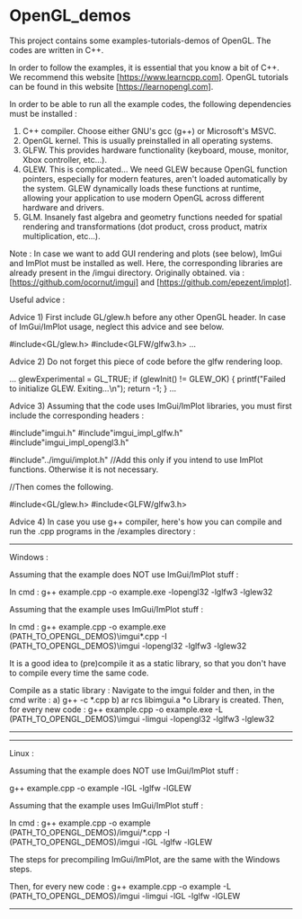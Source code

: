 # OpenGL_demos

This project contains some examples-tutorials-demos of OpenGL. The codes are written in C++.

In order to follow the examples, it is essential that you know a bit of C++. We recommend this website [https://www.learncpp.com].
OpenGL tutorials can be found in this website [https://learnopengl.com].

In order to be able to run all the example codes, the following dependencies must be installed :
1) C++ compiler. Choose either GNU's gcc (g++) or Microsoft's MSVC.
2) OpenGL kernel. This is usually preinstalled in all operating systems.
3) GLFW. This provides hardware functionality (keyboard, mouse, monitor, Xbox controller, etc...).
4) GLEW. This is complicated... We need GLEW because OpenGL function pointers, especially for modern features, aren't loaded automatically by the system. GLEW
   dynamically loads these functions at runtime, allowing your application to use modern OpenGL across different hardware and drivers.
5) GLM. Insanely fast algebra and geometry functions needed for spatial rendering and transformations (dot product, cross product, matrix multiplication, etc...).

Note : In case we want to add GUI rendering and plots (see below), ImGui and ImPlot must be installed as well. Here, the corresponding libraries are already present
in the /imgui directory. Originally obtained. via : [https://github.com/ocornut/imgui] and [https://github.com/epezent/implot].


Useful advice :

Advice 1) First include GL/glew.h before any other OpenGL header. In case of ImGui/ImPlot usage, neglect this advice and see below.

#include<GL/glew.h>
#include<GLFW/glfw3.h>
...



Advice 2) Do not forget this piece of code before the glfw rendering loop.

...
glewExperimental = GL_TRUE;
if (glewInit() != GLEW_OK)
{
    printf("Failed to initialize GLEW. Exiting...\n");
    return -1;
}
...

Advice 3) Assuming that the code uses ImGui/ImPlot libraries, you must first include the corresponding headers :

#include"imgui.h"
#include"imgui_impl_glfw.h"
#include"imgui_impl_opengl3.h"

#include"../imgui/implot.h" //Add this only if you intend to use ImPlot functions. Otherwise it is not necessary.

//Then comes the following.

#include<GL/glew.h>
#include<GLFW/glfw3.h>


Advice 4) In case you use g++ compiler, here's how you can compile and run the .cpp programs in the /examples directory :

-------------------------------------------------------------------------------------------------------------------------------------------------

Windows :

Assuming that the example does NOT use ImGui/ImPlot stuff :

In cmd : g++ example.cpp -o example.exe -lopengl32 -lglfw3 -lglew32

Assuming that the example uses ImGui/ImPlot stuff :

In cmd : g++ example.cpp -o example.exe (PATH_TO_OPENGL_DEMOS)\imgui\*.cpp -I (PATH_TO_OPENGL_DEMOS)\imgui -lopengl32 -lglfw3 -lglew32

It is a good idea to (pre)compile it as a static library, so that you don't have to compile every time the same code.

Compile as a static library : Navigate to the imgui folder and then, in the cmd write :
a) g++ -c *.cpp
b) ar rcs libimgui.a *o
Library is created.
Then, for every new code : g++ example.cpp -o example.exe -L (PATH_TO_OPENGL_DEMOS)\imgui -limgui -lopengl32 -lglfw3 -lglew32

-------------------------------------------------------------------------------------------------------------------------------------------------

-------------------------------------------------------------------------------------------------------------------------------------------------

Linux :

Assuming that the example does NOT use ImGui/ImPlot stuff :

g++ example.cpp -o example -lGL -lglfw -lGLEW

Assuming that the example uses ImGui/ImPlot stuff :

In cmd : g++ example.cpp -o example (PATH_TO_OPENGL_DEMOS)/imgui/*.cpp -I (PATH_TO_OPENGL_DEMOS)/imgui -lGL -lglfw -lGLEW

The steps for precompiling ImGui/ImPlot, are the same with the Windows steps.

Then, for every new code : g++ example.cpp -o example -L (PATH_TO_OPENGL_DEMOS)/imgui -limgui -lGL -lglfw -lGLEW

-------------------------------------------------------------------------------------------------------------------------------------------------
